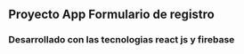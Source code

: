 ## Proyecto App Formulario de registro 
### Desarrollado con las tecnologias react js y firebase 


